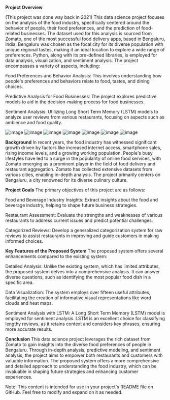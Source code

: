 **Project Overview**

(This project was done way back in 2021)
This data science project focuses on the analysis of the food industry, specifically centered around the behavior of people, their food preferences, and the prediction of food-related businesses. The dataset used for this analysis is sourced from Zomato, one of the most successful food delivery apps, based in Bengaluru, India. Bengaluru was chosen as the focal city for its diverse population with unique regional tastes, making it an ideal location to explore a wide range of preferences.
Python, along with its pre-defined libraries, is employed for data analysis, visualization, and sentiment analysis. The project encompasses a variety of aspects, including:

Food Preferences and Behavior Analysis: This involves understanding how people's preferences and behaviors relate to food, tastes, and dining choices.

Predictive Analysis for Food Businesses: The project explores predictive models to aid in the decision-making process for food businesses.

Sentiment Analysis: Utilizing Long Short Term Memory (LSTM) models to analyze user reviews from various restaurants, focusing on aspects such as ambience and food quality.

![image](https://github.com/user-attachments/assets/39a7ff13-5c2a-4ef8-bc66-a79e7d9ffb91)
![image](https://github.com/user-attachments/assets/9f18a2ab-29dd-4b63-aa13-cce41f493bd8)
![image](https://github.com/user-attachments/assets/a06d9951-a033-42e2-a678-386052414f95)
![image](https://github.com/user-attachments/assets/072e0661-3634-44a3-a127-5917e8b75962)
![image](https://github.com/user-attachments/assets/f7a536f6-f2d2-42d1-af4e-f5f5559c8e43)
![image](https://github.com/user-attachments/assets/9de63554-b1bb-44e1-b593-79bdabf48f2b)
![image](https://github.com/user-attachments/assets/67b5d381-b09f-4657-9e5f-0a68468efb14)










**Background**
In recent years, the food industry has witnessed significant growth driven by factors like increased internet access, smartphone sales, rising income levels, and a growing working population. People's busy lifestyles have led to a surge in the popularity of online food services, with Zomato emerging as a prominent player in the field of food delivery and restaurant aggregation. Zomato has collected extensive datasets from various cities, enabling in-depth analysis. The project primarily centers on Bengaluru, a city renowned for its diverse culinary culture.

**Project Goals**
The primary objectives of this project are as follows:

Food and Beverage Industry Insights: Extract insights about the food and beverage industry, helping to shape future business strategies.

Restaurant Assessment: Evaluate the strengths and weaknesses of various restaurants to address current issues and predict potential challenges.

Categorized Reviews: Develop a generalized categorization system for raw reviews to assist restaurants in improving and guide customers in making informed choices.

**Key Features of the Proposed System**
The proposed system offers several enhancements compared to the existing system:

Detailed Analysis: Unlike the existing system, which has limited attributes, the proposed system delves into a comprehensive analysis. It can answer diverse questions, such as identifying the most popular food dish in a specific area.

Data Visualization: The system employs over fifteen useful attributes, facilitating the creation of informative visual representations like word clouds and heat maps.

Sentiment Analysis with LSTM: A Long Short Term Memory (LSTM) model is employed for sentiment analysis. LSTM is an excellent choice for classifying lengthy reviews, as it retains context and considers key phrases, ensuring more accurate results.

**Conclusion**
This data science project leverages the rich dataset from Zomato to gain insights into the diverse food preferences of people in Bengaluru. Through in-depth analysis, predictive modeling, and sentiment analysis, the project aims to empower both restaurants and customers with valuable information. The proposed system offers a more comprehensive and detailed approach to understanding the food industry, which can be invaluable in shaping future strategies and enhancing customer experiences.

Note: This content is intended for use in your project's README file on GitHub. Feel free to modify and expand on it as needed.
